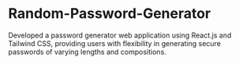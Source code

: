# Random-Password-Generator
Developed a password generator web application using React.js and Tailwind CSS, providing users with flexibility in generating secure passwords of varying lengths and compositions.
